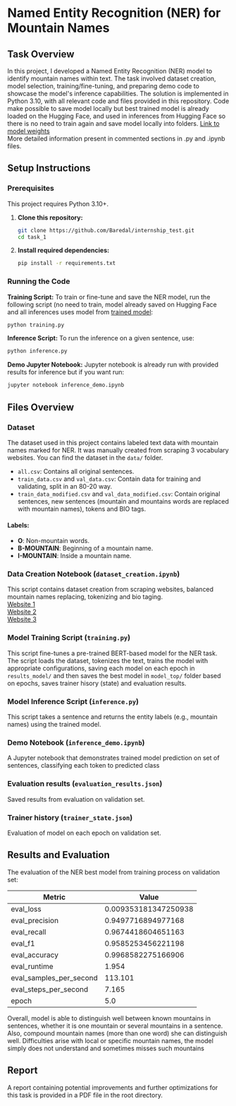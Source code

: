 # Named Entity Recognition (NER) for Mountain Names

## Task Overview
In this project, I developed a Named Entity Recognition (NER) model to identify mountain names within text. The task involved dataset creation, model selection, training/fine-tuning, and preparing demo code to showcase the model's inference capabilities. The solution is implemented in Python 3.10, with all relevant code and files provided in this repository. Code make possible to save model locally but best trained model is already loaded on the Hugging Face, and used in inferences from Hugging Face so there is no need to train again and save model locally into folders. [Link to model weights](https://huggingface.co/Darebal/mountain-names-ner/tree/main) <br>
More detailed information present in commented sections in .py and .ipynb files.

## Setup Instructions

### Prerequisites

This project requires Python 3.10+.

1. **Clone this repository:**
   ```bash
   git clone https://github.com/Baredal/internship_test.git
   cd task_1
   
2. **Install required dependencies:**
   ```bash
   pip install -r requirements.txt

### Running the Code
**Training Script:**
To train or fine-tune and save the NER model, run the following script (no need to train, model already saved on Hugging Face and all inferences uses model from [trained model](https://huggingface.co/Darebal/mountain-names-ner):
```bash
python training.py
```

**Inference Script:**
To run the inference on a given sentence, use:
```bash
python inference.py
```

**Demo Jupyter Notebook:**
Jupyter notebook is already run with provided results for inference but if you want run:
```bash
jupyter notebook inference_demo.ipynb
```
## Files Overview
### Dataset
The dataset used in this project contains labeled text data with mountain names marked for NER. It was manually created from scraping 3 vocabulary websites. You can find the dataset in the `data/` folder.

- `all.csv`: Contains all original sentences.
- `train_data.csv` and `val_data.csv`: Contain data for training and validating, split in an 80-20 way.
- `train_data_modified.csv` and `val_data_modified.csv`: Contain original sentences, new sentences (mountain and mountains words are replaced with mountain names), tokens and BIO tags.

#### Labels:
- **O**: Non-mountain words.
- **B-MOUNTAIN**: Beginning of a mountain name.
- **I-MOUNTAIN**: Inside a mountain name.
  
### Data Creation Notebook (`dataset_creation.ipynb`)
This script contains dataset creation from scraping websites, balanced mountain names replacing, tokenizing and bio taging. <br>
[Website 1](https://gikken.co/mate-translate/sentences/english/mountain) <br>
[Website 2](https://sentence.yourdictionary.com/mountain) <br>
[Website 3](https://sentence.yourdictionary.com/mountains)

### Model Training Script (`training.py`)
This script fine-tunes a pre-trained BERT-based model for the NER task. The script loads the dataset, tokenizes the text, trains the model with appropriate configurations, saving each model on each epoch in `results_model/` and then saves the best model in `model_top/` folder based on epochs, saves trainer hisory (state) and evaluation results.

### Model Inference Script (`inference.py`)
This script takes a sentence and returns the entity labels (e.g., mountain names) using the trained model.

### Demo Notebook (`inference_demo.ipynb`)
A Jupyter notebook that demonstrates trained model prediction on set of sentences, classifying each token to predicted class

### Evaluation results (`evaluation_results.json`)
Saved results from evaluation on validation set.

### Trainer history (`trainer_state.json`)
Evaluation of model on each epoch on validation set.

## Results and Evaluation
The evaluation of the NER best model from training process on validation set:

| Metric                     | Value                     |
|----------------------------|---------------------------|
| eval_loss                  | 0.009353181347250938      |
| eval_precision             | 0.9497716894977168        |
| eval_recall                | 0.9674418604651163        |
| eval_f1                    | 0.9585253456221198        |
| eval_accuracy              | 0.9968582275166906        |
| eval_runtime               | 1.954                     |
| eval_samples_per_second    | 113.101                   |
| eval_steps_per_second      | 7.165                     |
| epoch                      | 5.0                       |

Overall, model is able to distinguish well between known mountains in sentences, whether it is one mountain or several mountains in a sentence. Also, compound mountain names (more than one word) she can distinguish well. Difficulties arise with local or specific mountain names, the model simply does not understand and sometimes misses such mountains

## Report
A report containing potential improvements and further optimizations for this task is provided in a PDF file in the root directory.


